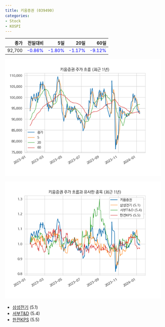 ```yaml
---
title: 키움증권 (039490)
categories:
- Stock
- KOSPI
---
```


|종가|전일대비|5일|20일|60일|
|---:|-------:|--:|---:|---:|
|92,700|<span style="color: blue">-0.86%</span>|<span style="color: blue">-1.80%</span>|<span style="color: blue">-1.17%</span>|<span style="color: blue">-9.12%</span>|


<!-- more -->

![039490](/assets/images/stock/039490.png)

![039490](/assets/images/stock/039490_sim.png)

- [삼성전기](/009150/) (5.1)
- [서부T&D](/006730/) (5.4)
- [한전KPS](/051600/) (5.5)